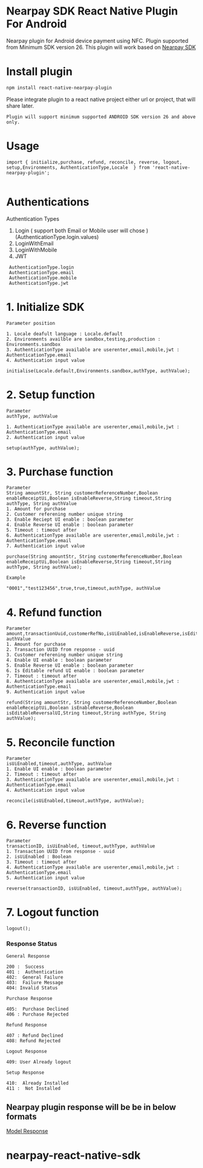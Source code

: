 # Nearpay SDK React Native Plugin For Android

Nearpay plugin for Android device payment using NFC. Plugin supported from
Minimum SDK version 26. This plugin will work based on
[Nearpay SDK](https://docs.nearpay.io/sdk/)

# Install plugin

```bash
npm install react-native-nearpay-plugin
```

Please integrate plugin to a react native project either url or project, that will
share later.

```
Plugin will support minimum supported ANDROID SDK version 26 and above only.
```

# Usage

```react-native
import { initialize,purchase, refund, reconcile, reverse, logout, setup,Environments, AuthenticationType,Locale  } from 'react-native-nearpay-plugin';


```

# Authentications

Authentication Types

1. Login ( support both Email or Mobile user will chose ) (AuthenticationType.login.values)
2. LoginWithEmail
3. LoginWithMobile
4. JWT

```
 AuthenticationType.login
 AuthenticationType.email
 AuthenticationType.mobile
 AuthenticationType.jwt

```

# 1. Initialize SDK

```
Parameter position

1. Locale deafult language : Locale.default
2. Environments availble are sandbox,testing,production :  Environments.sandbox
3. AuthenticationType available are userenter,email,mobile,jwt : AuthenticationType.email
4. Authentication input value

initialise(Locale.default,Environments.sandbox,authType, authValue);

```

# 2. Setup function

```
Parameter
authType, authValue

1. AuthenticationType available are userenter,email,mobile,jwt : AuthenticationType.email
2. Authentication input value

setup(authType, authValue);

```

# 3. Purchase function

```
Parameter
String amountStr, String customerReferenceNumber,Boolean enableReceiptUi,Boolean isEnableReverse,String timeout,String authType, String authValue
1. Amount for purchase
2. Customer referening number unique string
3. Enable Reciept UI enable : boolean parameter
4. Enable Reverse UI enable : boolean parameter
5. Timeout : timeout after
6. AuthenticationType available are userenter,email,mobile,jwt : AuthenticationType.email
7. Authentication input value

purchase(String amountStr, String customerReferenceNumber,Boolean enableReceiptUi,Boolean isEnableReverse,String timeout,String authType, String authValue);

Example

"0001","test123456",true,true,timeout,authType, authValue

```

# 4. Refund function

```
Parameter
amount,transactionUuid,customerRefNo,isUiEnabled,isEnableReverse,isEditableReversalUI,timeout,authType, authValue
1. Amount for purchase
2. Transaction UUID from response - uuid
3. Customer referening number unique string
4. Enable UI enable : boolean parameter
5. Enable Reverse UI enable : boolean parameter
6. Is Editable refund UI enable : boolean parameter
7. Timeout : timeout after
8. AuthenticationType available are userenter,email,mobile,jwt : AuthenticationType.email
9. Authentication input value

refund(String amountStr, String customerReferenceNumber,Boolean enableReceiptUi,Boolean isEnableReverse,Boolean isEditableReversalUI,String timeout,String authType, String authValue);

```

# 5. Reconcile function

```
Parameter
isUiEnabled,timeout,authType, authValue
1. Enable UI enable : boolean parameter
2. Timeout : timeout after
3. AuthenticationType available are userenter,email,mobile,jwt : AuthenticationType.email
4. Authentication input value

reconcile(isUiEnabled,timeout,authType, authValue);

```

# 6. Reverse function

```
Parameter
transactionID, isUiEnabled, timeout,authType, authValue
1. Transaction UUID from response - uuid
2. isUiEnabled : Boolean
3. Timeout : timeout after
4. AuthenticationType available are userenter,email,mobile,jwt : AuthenticationType.email
5. Authentication input value

reverse(transactionID, isUiEnabled, timeout,authType, authValue);

```

# 7. Logout function

```
logout();
```

### Response Status

```
General Response

200 :  Success
401 :  Authentication
402:  General Failure
403:  Failure Message
404: Invalid Status

Purchase Response

405:  Purchase Declined
406 : Purchase Rejected

Refund Response

407 : Refund Declined
408: Refund Rejected

Logout Response

409: User Already logout

Setup Response

410:  Already Installed
411 :  Not Installed

```

## Nearpay plugin response will be be in below formats

[Model Response](https://docs.nearpay.io/sdk/sdk-models)

# nearpay-react-native-sdk
